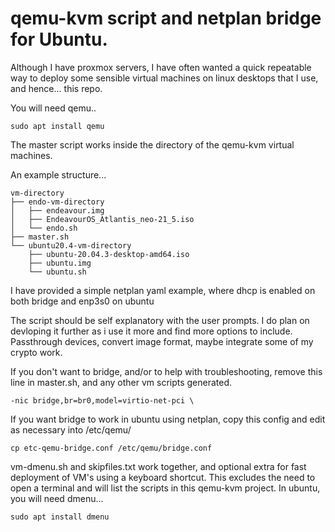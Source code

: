 # qemu-kvm script and netplan bridge for Ubuntu.

Although I have proxmox servers, I have often wanted a quick repeatable way to deploy some sensible
virtual machines on linux desktops that I use, and hence... this repo.

You will need qemu..
~~~
sudo apt install qemu
~~~

The master script works inside the directory of the qemu-kvm virtual machines.

An example structure...

~~~
vm-directory
├── endo-vm-directory
│   ├── endeavour.img
│   ├── EndeavourOS_Atlantis_neo-21_5.iso
│   └── endo.sh
├── master.sh
└── ubuntu20.4-vm-directory
    ├── ubuntu-20.04.3-desktop-amd64.iso
    ├── ubuntu.img
    └── ubuntu.sh
~~~

I have provided a simple netplan yaml example, where dhcp is enabled on both bridge and enp3s0 on ubuntu

The script should be self explanatory with the user prompts. I do plan on devloping it further as i use it more and find
more options to include. Passthrough devices, convert image format, maybe integrate some of my crypto work. 

If you don't want to bridge, and/or to help with troubleshooting, remove this line in master.sh, and any other vm scripts generated.

~~~
-nic bridge,br=br0,model=virtio-net-pci \
~~~

If you want bridge to work in ubuntu using netplan, copy this config and edit as necessary into /etc/qemu/
~~~
cp etc-qemu-bridge.conf /etc/qemu/bridge.conf
~~~
vm-dmenu.sh and skipfiles.txt work together, and optional extra for fast deployment of VM's using a keyboard shortcut.
This excludes the need to open a terminal and will list the scripts in this qemu-kvm project.
In ubuntu, you will need dmenu...
~~~
sudo apt install dmenu
~~~
